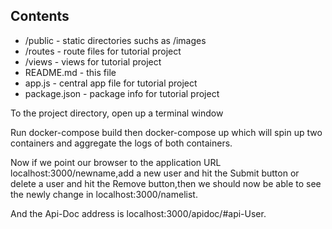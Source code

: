 ## Contents

* /public - static directories suchs as /images
* /routes - route files for tutorial project
* /views - views for tutorial project
* README.md - this file
* app.js - central app file for tutorial project
* package.json - package info for tutorial project


To the project directory, open up a terminal window 

Run docker-compose build then docker-compose up which will spin up two containers and aggregate the logs of both containers.

Now if we point our browser to the application URL localhost:3000/newname,add a new user and hit the Submit button or delete a user and hit the Remove button,then we should now be able to see the newly change in localhost:3000/namelist.

And the Api-Doc address is localhost:3000/apidoc/#api-User.
